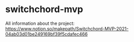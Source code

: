 # switchchord-mvp

All information about the project: https://www.notion.so/makepath/Switchchord-MVP-2021-04ab03d01be249169bf39f5cdafec466
